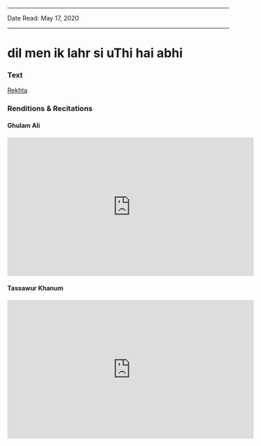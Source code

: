 
---

Date Read: May 17, 2020

---


# dil men ik lahr si uThi hai abhi 


### Text

[Rekhta](https://www.rekhta.org/ghazals/dil-men-ik-lahr-sii-uthii-hai-abhii-nasir-kazmi-ghazals?lang=ur)

### Renditions & Recitations

#### Ghulam Ali

<iframe width="560" height="315" src="https://www.youtube.com/embed/VoAlBP16mG8" title="YouTube video player" frameborder="0" allow="accelerometer; autoplay; clipboard-write; encrypted-media; gyroscope; picture-in-picture" allowfullscreen></iframe>

#### Tassawur Khanum

<iframe width="560" height="315" src="https://www.youtube.com/embed/J3Cq1KS53Iw" title="YouTube video player" frameborder="0" allow="accelerometer; autoplay; clipboard-write; encrypted-media; gyroscope; picture-in-picture" allowfullscreen></iframe>

